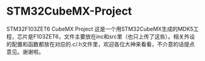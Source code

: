 # STM32CubeMX-Project
STM32F103ZET6 CubeMX Project
这是一个用STM32CubeMX生成的MDK5工程，芯片是F103ZET6，文件主要放在inc和src里（也只上传了这些）。相关外设的配置和函数都放在对应的.c/.h文件里，欢迎各位大神来看看，不介意的话提点意见。谢谢啦。
